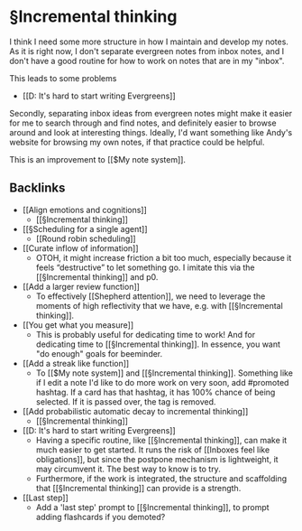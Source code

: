 # §Incremental thinking
I think I need some more structure in how I maintain and develop my notes. As it is right now, I don't separate evergreen notes from inbox notes, and I don't have a good routine for how to work on notes that are in my "inbox". 

This leads to some problems
* [[D: It's hard to start writing Evergreens]]

Secondly, separating inbox ideas from evergreen notes might make it easier for me to search through and find notes, and definitely easier to browse around and look at interesting things. Ideally, I'd want something like Andy's website for browsing my own notes, if that practice could be helpful.

This is an improvement to [[$My note system]].

## Backlinks
* [[Align emotions and cognitions]]
	* [[§Incremental thinking]]
* [[§Scheduling for a single agent]]
	* [[Round robin scheduling]]
* [[Curate inflow of information]]
	* OTOH, it might increase friction a bit too much, especially because it feels “destructive” to let something go. I imitate this via the [[§Incremental thinking]] and p0.
* [[Add a larger review function]]
	* To effectively [[Shepherd attention]], we need to leverage the moments of high reflectivity that we have, e.g. with [[§Incremental thinking]]. 
* [[You get what you measure]]
	* This is probably useful for dedicating time to work! And for dedicating time to [[§Incremental thinking]]. In essence, you want "do enough" goals for beeminder.
* [[Add a streak like function]]
	* To [[$My note system]] and [[§Incremental thinking]]. Something like if I edit a note I'd like to do more work on very soon, add #promoted hashtag. If a card has that hashtag, it has 100% chance of being selected. If it is passed over, the tag is removed.
* [[Add probabilistic automatic decay to incremental thinking]]
	* [[§Incremental thinking]]
* [[D: It's hard to start writing Evergreens]]
	* Having a specific routine, like [[§Incremental thinking]], can make it much easier to get started. It runs the risk of [[Inboxes feel like obligations]], but since the postpone mechanism is lightweight, it may circumvent it. The best way to know is to try. 
	* Furthermore, if the work is integrated, the structure and scaffolding that [[§Incremental thinking]] can provide is  a strength. 
* [[Last step]]
	* Add a 'last step' prompt to [[§Incremental thinking]], to prompt adding flashcards if you demoted?

<!-- {BearID:63A36CB4-73A5-4A5C-9E47-E04CCD9371CE-17900-000022372CD8EB2B} -->
